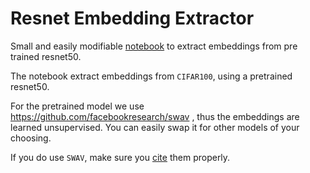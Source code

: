 # Resnet Embedding Extractor

Small and easily modifiable [notebook](https://nbviewer.jupyter.org/github/dinarior/resnet_embeddings_extractor/blob/master/extract_embeddings.ipynb) to extract embeddings from pre trained resnet50.

The notebook extract embeddings from `CIFAR100`, using a pretrained resnet50.

For the pretrained model we use https://github.com/facebookresearch/swav , thus the embeddings are learned unsupervised. You can easily swap it for other models of your choosing.

If you do use `SWAV`, make sure you [cite](https://arxiv.org/pdf/2006.09882.pdf) them properly.
